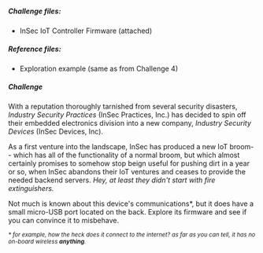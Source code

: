 ##### Challenge files:

* <i class="fab fa-usb"></i> InSec IoT Controller Firmware (attached)

##### Reference files:

* Exploration example (same as from Challenge 4)

##### Challenge

With a reputation thoroughly tarnished from several security disasters, <i>Industry Security Practices</i> (InSec Practices, Inc.) has decided to spin off their embedded electronics division into a new company, <i>Industry Security Devices</i> (InSec Devices, Inc).

As a first venture into the landscape, InSec has produced a new IoT broom-- which has all of the functionality of a normal broom, but which almost certainly promises to somehow stop beign useful for pushing dirt in a year or so, when InSec abandons their IoT ventures and ceases to provide the needed backend servers. <i>Hey, at least they didn't start with fire extinguishers.</i>

Not much is known about this device's communications\*, but it does have a small micro-USB port located on the back. Explore its firmware and see if you can convince it to misbehave. 

<i><small>\* for example, how the heck does it connect to the internet?
as far as you can tell, it has no on-board wireless **anything**.</small></i>
